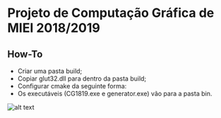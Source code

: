 # Projeto de Computação Gráfica de MIEI 2018/2019

## How-To
- Criar uma pasta build;
- Copiar glut32.dll para dentro da pasta build;
- Configurar cmake da seguinte forma:
- Os executáveis (CG1819.exe e generator.exe) vão para a pasta bin.

![alt text](https://i.ibb.co/z5hNcJN/git.png)